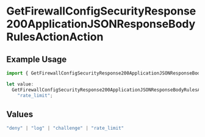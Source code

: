 # GetFirewallConfigSecurityResponse200ApplicationJSONResponseBodyRulesActionAction

## Example Usage

```typescript
import { GetFirewallConfigSecurityResponse200ApplicationJSONResponseBodyRulesActionAction } from "@vercel/sdk/models/getfirewallconfigop.js";

let value:
  GetFirewallConfigSecurityResponse200ApplicationJSONResponseBodyRulesActionAction =
    "rate_limit";
```

## Values

```typescript
"deny" | "log" | "challenge" | "rate_limit"
```